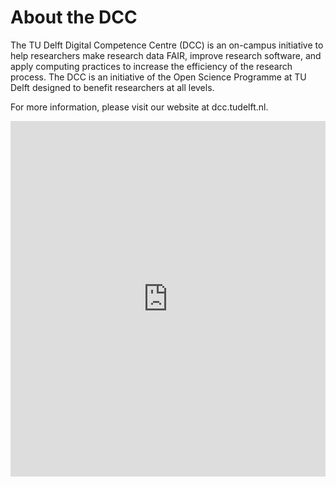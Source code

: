 # About the DCC

The TU Delft Digital Competence Centre (DCC) is an on-campus initiative to help researchers make research data FAIR, improve research software, and apply computing practices to increase the efficiency of the research process. The DCC is an initiative of the Open Science Programme at TU Delft designed to benefit researchers at all levels.

For more information, please visit our website at dcc.tudelft.nl.

<iframe src="https://docs.google.com/presentation/d/e/2PACX-1vR5c9h7PzAaLgJ-JLmwRgGfEUXq4bCOz-9WHcRm31hiOPk2o3Q0URzQrH-FZoC7KY5cvOnCmTBfueYT/embed?start=false&loop=false&delayms=3000" frameborder="0" width="100%" height="569" allowfullscreen="true" mozallowfullscreen="true" webkitallowfullscreen="true"></iframe>
